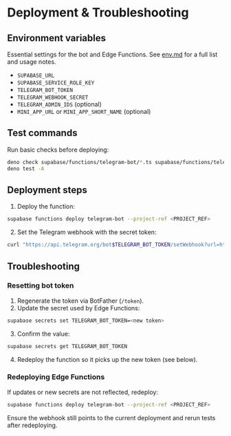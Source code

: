 # Deployment & Troubleshooting

## Environment variables

Essential settings for the bot and Edge Functions. See [env.md](env.md) for a full list and usage notes.

- `SUPABASE_URL`
- `SUPABASE_SERVICE_ROLE_KEY`
- `TELEGRAM_BOT_TOKEN`
- `TELEGRAM_WEBHOOK_SECRET`
- `TELEGRAM_ADMIN_IDS` (optional)
- `MINI_APP_URL` or `MINI_APP_SHORT_NAME` (optional)

## Test commands

Run basic checks before deploying:

```bash
deno check supabase/functions/telegram-bot/*.ts supabase/functions/telegram-bot/**/*.ts
deno test -A
```

## Deployment steps

1. Deploy the function:

```bash
supabase functions deploy telegram-bot --project-ref <PROJECT_REF>
```

2. Set the Telegram webhook with the secret token:

```bash
curl "https://api.telegram.org/bot$TELEGRAM_BOT_TOKEN/setWebhook?url=https://<PROJECT_REF>.functions.supabase.co/telegram-bot?secret=$TELEGRAM_WEBHOOK_SECRET"
```

## Troubleshooting

### Resetting bot token

1. Regenerate the token via BotFather (`/token`).
2. Update the secret used by Edge Functions:

```bash
supabase secrets set TELEGRAM_BOT_TOKEN=<new token>
```
3. Confirm the value:

```bash
supabase secrets get TELEGRAM_BOT_TOKEN
```
4. Redeploy the function so it picks up the new token (see below).

### Redeploying Edge Functions

If updates or new secrets are not reflected, redeploy:

```bash
supabase functions deploy telegram-bot --project-ref <PROJECT_REF>
```

Ensure the webhook still points to the current deployment and rerun tests after redeploying.
